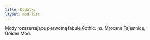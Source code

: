 ```yaml
---
title: Dodatki
layout: mod-list
---
```


Mody rozszerzające pierwotną fabułę Gothic. np. Mroczne Tajemnice, Golden Mod.